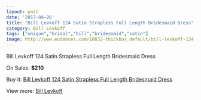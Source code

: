 ```yaml
---
layout: post
date: '2017-04-26'
title: "Bill Levkoff 124 Satin Strapless Full Length Bridesmaid Dress"
category: Bill Levkoff
tags: ["unique","bridal","bill","bridesmaid","satin"]
image: http://www.eudances.com/10032-thickbox_default/bill-levkoff-124-satin-strapless-full-length-bridesmaid-dress.jpg
---
```

Bill Levkoff 124 Satin Strapless Full Length Bridesmaid Dress

On Sales: **$210**
<a href="https://www.eudances.com/en/bill-levkoff/3294-bill-levkoff-124-satin-strapless-full-length-bridesmaid-dress.html"><amp-img layout="responsive" width="600" height="600" src="//www.eudances.com/10032-thickbox_default/bill-levkoff-124-satin-strapless-full-length-bridesmaid-dress.jpg" alt="Bill Levkoff 124 Satin Strapless Full Length Bridesmaid Dress 0" /></a>
<a href="https://www.eudances.com/en/bill-levkoff/3294-bill-levkoff-124-satin-strapless-full-length-bridesmaid-dress.html"><amp-img layout="responsive" width="600" height="600" src="//www.eudances.com/10033-thickbox_default/bill-levkoff-124-satin-strapless-full-length-bridesmaid-dress.jpg" alt="Bill Levkoff 124 Satin Strapless Full Length Bridesmaid Dress 1" /></a>

Buy it: [Bill Levkoff 124 Satin Strapless Full Length Bridesmaid Dress](https://www.eudances.com/en/bill-levkoff/3294-bill-levkoff-124-satin-strapless-full-length-bridesmaid-dress.html "Bill Levkoff 124 Satin Strapless Full Length Bridesmaid Dress")

View more: [Bill Levkoff](https://www.eudances.com/en/57-bill-levkoff "Bill Levkoff")